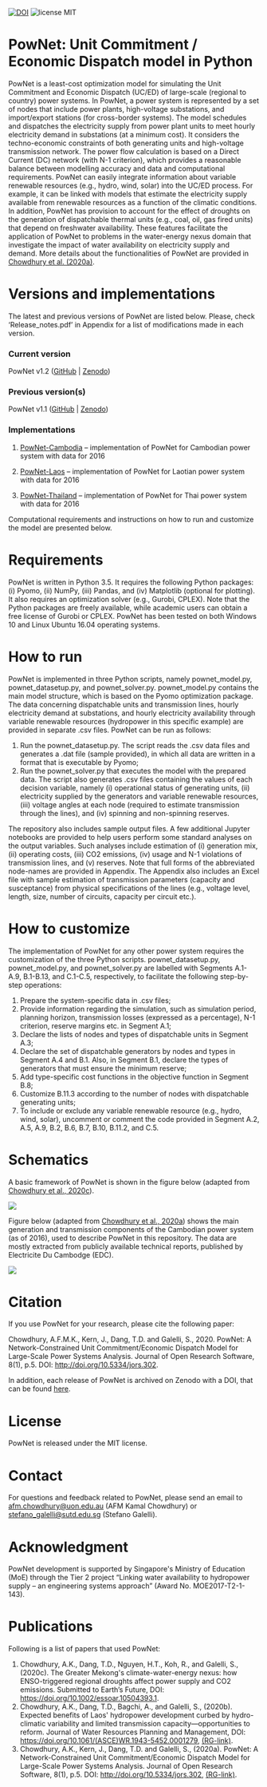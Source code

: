 [![DOI](https://zenodo.org/badge/DOI/10.5281/zenodo.4020167.svg)](https://doi.org/10.5281/zenodo.4020167) ![license MIT](https://img.shields.io/github/license/kamal0013/PowNet) 
# PowNet: Unit Commitment / Economic Dispatch model in Python
PowNet is a least-cost optimization model for simulating the Unit Commitment and Economic Dispatch (UC/ED) of large-scale (regional to country) power systems. In PowNet, a power system is represented by a set of nodes that include power plants, high-voltage substations, and import/export stations (for cross-border systems). The model schedules and dispatches the electricity supply from power plant units to meet hourly electricity demand in substations (at a minimum cost). It considers the techno-economic constraints of both generating units and high-voltage transmission network. The power flow calculation is based on a Direct Current (DC) network (with N-1 criterion), which provides a reasonable balance between modelling accuracy and data and computational requirements. PowNet can easily integrate information about variable renewable resources (e.g., hydro, wind, solar) into the UC/ED process. For example, it can be linked with models that estimate the electricity supply available from renewable resources as a function of the climatic conditions. In addition, PowNet has provision to account for the effect of droughts on the generation of dispatchable thermal units (e.g., coal, oil, gas fired units) that depend on freshwater availability. These features facilitate the application of PowNet to problems in the water-energy nexus domain that investigate the impact of water availability on electricity supply and demand. More details about the functionalities of PowNet are provided in [Chowdhury et al. (2020a)](https://openresearchsoftware.metajnl.com/articles/10.5334/jors.302/).

# Versions and implementations
The latest and previous versions of PowNet are listed below. Please, check ‘Release_notes.pdf’ in Appendix for a list of modifications made in each version. 
### Current version
PowNet v1.2 ([GitHub](https://github.com/kamal0013/PowNet/tree/v1.2) | [Zenodo](https://zenodo.org/record/4020167#.X1hqrGhKguU))
### Previous version(s)
PowNet v1.1 ([GitHub](https://github.com/kamal0013/PowNet/tree/v1.1) | [Zenodo](https://zenodo.org/record/3756750))

### Implementations
1.	[PowNet-Cambodia](https://github.com/kamal0013/PowNet) – implementation of PowNet for Cambodian power system with data for 2016

2.	[PowNet-Laos](https://github.com/kamal0013/PowNet-Laos) – implementation of PowNet for Laotian power system with data for 2016

3.	[PowNet-Thailand]( https://github.com/kamal0013/PowNet-Thailand) – implementation of PowNet for Thai power system with data for 2016

Computational requirements and instructions on how to run and customize the model are presented below.

# Requirements
PowNet is written in Python 3.5. It requires the following Python packages: (i) Pyomo, (ii) NumPy, (iii) Pandas, and (iv) Matplotlib (optional for plotting). It also requires an optimization solver (e.g., Gurobi, CPLEX). Note that the Python packages are freely available, while academic users can obtain a free license of Gurobi or CPLEX. PowNet has been tested on both Windows 10 and Linux Ubuntu 16.04 operating systems.

# How to run
PowNet is implemented in three Python scripts, namely pownet_model.py, pownet_datasetup.py, and pownet_solver.py. pownet_model.py contains the main model structure, which is based on the Pyomo optimization package. The data concerning dispatchable units and transmission lines, hourly electricity demand at substations, and hourly electricity availability through variable renewable resources (hydropower in this specific example) are provided in separate .csv files. PowNet can be run as follows:

1.	Run the pownet_datasetup.py. The script reads the .csv data files and generates a .dat file (sample provided), in which all data are written in a format that is executable by Pyomo;
2.	Run the pownet_solver.py that executes the model with the prepared data. The script also generates .csv files containing the values of each decision variable, namely (i) operational status of generating units, (ii) electricity supplied by the generators and variable renewable resources, (iii) voltage angles at each node (required to estimate transmission through the lines), and (iv) spinning and non-spinning reserves.

The repository also includes sample output files. A few additional Jupyter notebooks are provided to help users perform some standard analyses on the output variables. Such analyses include estimation of (i) generation mix, (ii) operating costs, (iii) CO2 emissions, (iv) usage and N-1 violations of transmission lines, and (v) reserves. Note that full forms of the abbreviated node-names are provided in Appendix. The Appendix also includes an Excel file with sample estimation of transmission parameters (capacity and susceptance) from physical specifications of the lines (e.g., voltage level, length, size, number of circuits, capacity per circuit etc.).

# How to customize
The implementation of PowNet for any other power system requires the customization of the three Python scripts. pownet_datasetup.py, pownet_model.py, and pownet_solver.py are labelled with Segments A.1-A.9, B.1-B.13, and C.1-C.5, respectively, to facilitate the following step-by-step operations:

1.	Prepare the system-specific data in .csv files;
2.	Provide information regarding the simulation, such as simulation period, planning horizon, transmission losses (expressed as a percentage), N-1 criterion, reserve margins etc. in Segment A.1;
3.	Declare the lists of nodes and types of dispatchable units in Segment A.3;
4.	Declare the set of dispatchable generators by nodes and types in Segment A.4 and B.1. Also, in Segment B.1, declare the types of generators that must ensure the minimum reserve;
5.	Add type-specific cost functions in the objective function in Segment B.8; 
6.	Customize B.11.3 according to the number of nodes with dispatchable generating units;
7.	To include or exclude any variable renewable resource (e.g., hydro, wind, solar), uncomment or comment the code provided in Segment A.2, A.5, A.9, B.2, B.6, B.7, B.10, B.11.2, and C.5.

# Schematics
A basic framework of PowNet is shown in the figure below (adapted from [Chowdhury et al., 2020c](https://www.essoar.org/doi/abs/10.1002/essoar.10504393.1)).

![]( https://github.com/kamal0013/PowNet/blob/master/Appendix/fig_pownet_model.PNG)

Figure below (adapted from [Chowdhury et al., 2020a](https://openresearchsoftware.metajnl.com/articles/10.5334/jors.302/)) shows the main generation and transmission components of the Cambodian power system (as of 2016), used to describe PowNet in this repository. The data are mostly extracted from publicly available technical reports, published by Electricite Du Cambodge (EDC).

![]( https://github.com/kamal0013/PowNet/blob/master/Appendix/fig_Cambodia_grid.jpg)

# Citation
If you use PowNet for your research, please cite the following paper:

Chowdhury, A.F.M.K., Kern, J., Dang, T.D. and Galelli, S., 2020. PowNet: A Network-Constrained Unit Commitment/Economic Dispatch Model for Large-Scale Power Systems Analysis. Journal of Open Research Software, 8(1), p.5. DOI: http://doi.org/10.5334/jors.302.

In addition, each release of PowNet is archived on Zenodo with a DOI, that can be found [here](https://zenodo.org/record/4020167#.X1hsSWhKguU).

# License
PowNet is released under the MIT license. 

# Contact
For questions and feedback related to PowNet, please send an email to afm.chowdhury@uon.edu.au (AFM Kamal Chowdhury) or stefano_galelli@sutd.edu.sg (Stefano Galelli).

# Acknowledgment
PowNet development is supported by Singapore's Ministry of Education (MoE) through the Tier 2 project “Linking water availability to hydropower supply – an engineering systems approach” (Award No. MOE2017-T2-1-143).

# Publications
Following is a list of papers that used PowNet:
1.	Chowdhury, A.K., Dang, T.D., Nguyen, H.T., Koh, R., and Galelli, S., (2020c). The Greater Mekong's climate-water-energy nexus: how ENSO-triggered regional droughts affect power supply and CO2 emissions. Submitted to Earth’s Future, DOI: https://doi.org/10.1002/essoar.10504393.1.
2.	Chowdhury, A.K., Dang, T.D., Bagchi, A., and Galelli, S., (2020b). Expected benefits of Laos' hydropower development curbed by hydro-climatic variability and limited transmission capacity—opportunities to reform. Journal of Water Resources Planning and Management, DOI: https://doi.org/10.1061/(ASCE)WR.1943-5452.0001279, [(RG-link)](https://www.researchgate.net/publication/341276238_Expected_benefits_of_Laos'_hydropower_development_curbed_by_hydro-climatic_variability_and_limited_transmission_capacity--opportunities_to_reform).
3.	Chowdhury, A.K., Kern, J., Dang, T.D. and Galelli, S., (2020a). PowNet: A Network-Constrained Unit Commitment/Economic Dispatch Model for Large-Scale Power Systems Analysis. Journal of Open Research Software, 8(1), p.5. DOI: http://doi.org/10.5334/jors.302, [(RG-link)]( https://www.researchgate.net/publication/339885402_PowNet_A_Network-Constrained_Unit_CommitmentEconomic_Dispatch_Model_for_Large-Scale_Power_Systems_Analysis).
